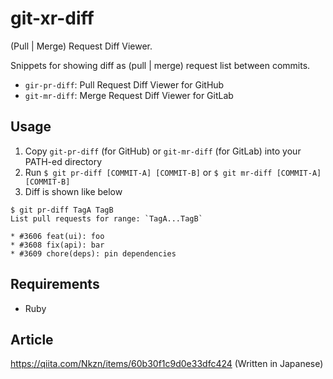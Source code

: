 # git-xr-diff

(Pull | Merge) Request Diff Viewer.

Snippets for showing diff as (pull | merge) request list between commits.

* `gir-pr-diff`: Pull Request Diff Viewer for GitHub
* `git-mr-diff`: Merge Request Diff Viewer for GitLab

## Usage

1. Copy `git-pr-diff` (for GitHub) or `git-mr-diff` (for GitLab) into your PATH-ed directory
2. Run `$ git pr-diff [COMMIT-A] [COMMIT-B]` or `$ git mr-diff [COMMIT-A] [COMMIT-B]`
3. Diff is shown like below

```
$ git pr-diff TagA TagB
List pull requests for range: `TagA...TagB`

* #3606 feat(ui): foo
* #3608 fix(api): bar
* #3609 chore(deps): pin dependencies
```

## Requirements

* Ruby

## Article

https://qiita.com/Nkzn/items/60b30f1c9d0e33dfc424 (Written in Japanese)
